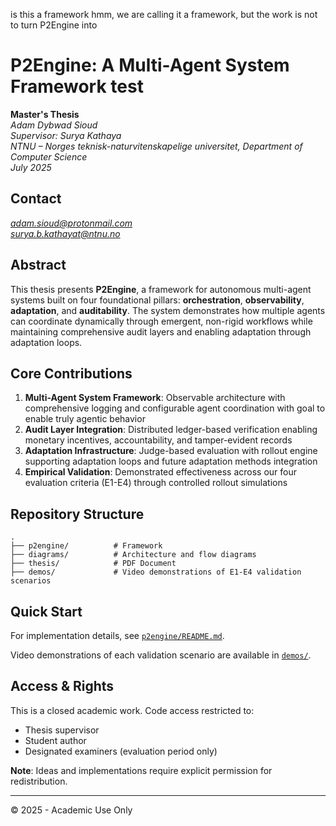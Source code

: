is this a framework hmm, we are calling it a framework, but the work is not to turn P2Engine into
# P2Engine: A Multi-Agent System Framework test

**Master's Thesis**  
*Adam Dybwad Sioud*  
*Supervisor: Surya Kathaya*  
*NTNU – Norges teknisk-naturvitenskapelige universitet, Department of Computer Science*   
*July 2025*

## Contact
*adam.sioud@protonmail.com*  
*surya.b.kathayat@ntnu.no*  

## Abstract

This thesis presents **P2Engine**, a framework for autonomous multi-agent systems built on four foundational pillars: **orchestration**, **observability**, **adaptation**, and **auditability**. The system demonstrates how multiple agents can coordinate dynamically through emergent, non-rigid workflows while maintaining comprehensive audit layers and enabling adaptation through  adaptation loops.

## Core Contributions

1. **Multi-Agent System Framework**: Observable architecture with comprehensive logging and configurable agent coordination with goal to enable truly agentic behavior
2. **Audit Layer Integration**: Distributed ledger-based verification enabling monetary incentives, accountability, and tamper-evident records
3. **Adaptation Infrastructure**: Judge-based evaluation with rollout engine supporting adaptation loops and future adaptation methods integration
4. **Empirical Validation**: Demonstrated effectiveness across our four evaluation criteria (E1-E4) through controlled rollout simulations

## Repository Structure

```
.
├── p2engine/          # Framework 
├── diagrams/          # Architecture and flow diagrams  
├── thesis/            # PDF Document
├── demos/             # Video demonstrations of E1-E4 validation scenarios
```

## Quick Start


For implementation details, see [`p2engine/README.md`](p2engine/README.md).


Video demonstrations of each validation scenario are available in [`demos/`](demos/).

## Access & Rights

This is a closed academic work. Code access restricted to:
- Thesis supervisor
- Student author  
- Designated examiners (evaluation period only)

**Note**: Ideas and implementations require explicit permission for redistribution.

---

© 2025 - Academic Use Only
